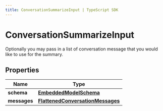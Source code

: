 ```yaml
---
title: ConversationSummarizeInput | TypeScript SDK
---
```



# ConversationSummarizeInput

Optionally you may pass in a list of conversation message that you would like to use for the summary.

## Properties

Name | Type
------------ | -------------
**schema** | [**EmbeddedModelSchema**](EmbeddedModelSchema)
**messages** | [**FlattenedConversationMessages**](FlattenedConversationMessages)


